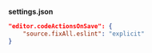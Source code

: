 

**settings.json**
``` json
"editor.codeActionsOnSave": {
	"source.fixAll.eslint": "explicit"
}
```
